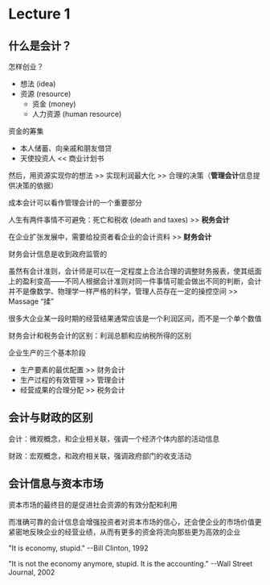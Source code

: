 # Lecture 1

## 什么是会计？

怎样创业？

+ 想法 (idea)
+ 资源 (resource)
  + 资金 (money)
  + 人力资源 (human resource)

资金的筹集

+ 本人储蓄、向亲戚和朋友借贷
+ 天使投资人 << 商业计划书

然后，用资源实现你的想法 >> 实现利润最大化 >> 合理的决策（**管理会计**信息提供决策的依据）

成本会计可以看作管理会计的一个重要部分

人生有两件事情不可避免：死亡和税收 (death and taxes) >> **税务会计**

在企业扩张发展中，需要给投资者看企业的会计资料 >> **财务会计**

财务会计信息是收到政府监管的

虽然有会计准则，会计师是可以在一定程度上合法合理的调整财务报表，使其纸面上的盈利变高——不同人根据会计准则对同一件事情可能会做出不同的判断，会计并不是像数学、物理学一样严格的科学，管理人员存在一定的操控空间 >> Massage “揉”

很多大企业某一段时期的经营结果通常应该是一个利润区间，而不是一个单个数值

财务会计和税务会计的区别：利润总额和应纳税所得的区别

企业生产的三个基本阶段

+ 生产要素的最优配置 >> 财务会计
+ 生产过程的有效管理 >> 管理会计
+ 经营成果的合理分配 >> 税务会计

## 会计与财政的区别

会计：微观概念，和企业相关联，强调一个经济个体内部的活动信息

财政：宏观概念，和政府相关联，强调政府部门的收支活动

## 会计信息与资本市场

资本市场的最终目的是促进社会资源的有效分配和利用

而准确可靠的会计信息会增强投资者对资本市场的信心，还会使企业的市场价值更紧密地反映企业的经营业绩，从而有更多的资金将流向那些更为高效的企业

"It is economy, stupid." --Bill Clinton, 1992

"It is not the economy anymore, stupid. It is the accounting." --Wall Street Journal, 2002
